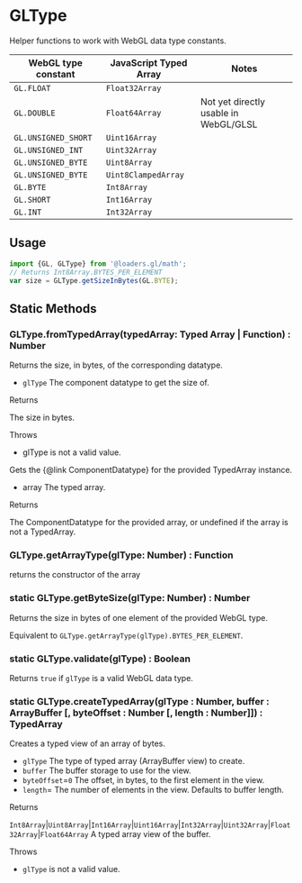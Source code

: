 # GLType

Helper functions to work with WebGL data type constants.

| WebGL type constant | JavaScript Typed Array | Notes                                 |
| ------------------- | ---------------------- | ------------------------------------- |
| `GL.FLOAT`          | `Float32Array`         |                                       |
| `GL.DOUBLE`         | `Float64Array`         | Not yet directly usable in WebGL/GLSL |
| `GL.UNSIGNED_SHORT` | `Uint16Array`          |                                       |
| `GL.UNSIGNED_INT`   | `Uint32Array`          |                                       |
| `GL.UNSIGNED_BYTE`  | `Uint8Array`           |                                       |
| `GL.UNSIGNED_BYTE`  | `Uint8ClampedArray`    |                                       |
| `GL.BYTE`           | `Int8Array`            |                                       |
| `GL.SHORT`          | `Int16Array`           |                                       |
| `GL.INT`            | `Int32Array`           |                                       |

## Usage

```js
import {GL, GLType} from '@loaders.gl/math';
// Returns Int8Array.BYTES_PER_ELEMENT
var size = GLType.getSizeInBytes(GL.BYTE);
```

## Static Methods

### GLType.fromTypedArray(typedArray: Typed Array | Function) : Number

Returns the size, in bytes, of the corresponding datatype.

- `glType` The component datatype to get the size of.

Returns

The size in bytes.

Throws

- glType is not a valid value.

Gets the {@link ComponentDatatype} for the provided TypedArray instance.

- array The typed array.

Returns

The ComponentDatatype for the provided array, or undefined if the array is not a TypedArray.

### GLType.getArrayType(glType: Number) : Function

returns the constructor of the array

### static GLType.getByteSize(glType: Number) : Number

Returns the size in bytes of one element of the provided WebGL type.

Equivalent to `GLType.getArrayType(glType).BYTES_PER_ELEMENT`.

### static GLType.validate(glType) : Boolean

Returns `true` if `glType` is a valid WebGL data type.

### static GLType.createTypedArray(glType : Number, buffer : ArrayBuffer [, byteOffset : Number [, length : Number]]) : TypedArray

Creates a typed view of an array of bytes.

- `glType` The type of typed array (ArrayBuffer view) to create.
- `buffer` The buffer storage to use for the view.
- `byteOffset`=`0` The offset, in bytes, to the first element in the view.
- `length`= The number of elements in the view. Defaults to buffer length.

Returns

`Int8Array`|`Uint8Array`|`Int16Array`|`Uint16Array`|`Int32Array`|`Uint32Array`|`Float32Array`|`Float64Array` A typed array view of the buffer.

Throws

- `glType` is not a valid value.
